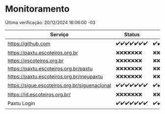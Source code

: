 # Monitoramento

Última verificação: 20/12/2024 16:06:00 -03

|Serviço|Status|Últimas 24h|
|---|---|---|
|https://github.com|<span title="2024-12-13: OK=23">✔️</span><span title="2024-12-14: OK=23">✔️</span><span title="2024-12-15: OK=23">✔️</span><span title="2024-12-16: OK=23">✔️</span><span title="2024-12-17: OK=23">✔️</span><span title="2024-12-18: OK=23">✔️</span><span title="2024-12-19: OK=18">✔️</span>|<span title="19/12/2024 16:06:00 -03 : 200">✔️</span><span title="19/12/2024 17:09:00 -03 : 200">✔️</span><span title="19/12/2024 18:07:00 -03 : 200">✔️</span><span title="19/12/2024 19:07:00 -03 : 200">✔️</span><span title="19/12/2024 20:08:00 -03 : 200">✔️</span><span title="19/12/2024 21:40:00 -03 : 200">✔️</span><span title="19/12/2024 23:10:00 -03 : 200">✔️</span><span title="20/12/2024 00:14:00 -03 : 200">✔️</span><span title="20/12/2024 01:10:00 -03 : 200">✔️</span><span title="20/12/2024 02:08:00 -03 : 200">✔️</span><span title="20/12/2024 03:12:00 -03 : 200">✔️</span><span title="20/12/2024 04:08:00 -03 : 200">✔️</span><span title="20/12/2024 05:11:00 -03 : 200">✔️</span><span title="20/12/2024 06:08:00 -03 : 200">✔️</span><span title="20/12/2024 07:08:00 -03 : 200">✔️</span><span title="20/12/2024 08:06:00 -03 : 200">✔️</span><span title="20/12/2024 09:15:00 -03 : 200">✔️</span><span title="20/12/2024 10:15:00 -03 : 200">✔️</span><span title="20/12/2024 11:07:00 -03 : 200">✔️</span><span title="20/12/2024 12:08:00 -03 : 200">✔️</span><span title="20/12/2024 13:09:00 -03 : 200">✔️</span><span title="20/12/2024 14:07:00 -03 : 200">✔️</span><span title="20/12/2024 15:11:00 -03 : 200">✔️</span><span title="20/12/2024 16:06:00 -03 : 200">✔️</span>|
|https://paxtu.escoteiros.org.br|<span title="2024-12-13: Falhas=23">❌</span><span title="2024-12-14: Falhas=23">❌</span><span title="2024-12-15: Falhas=23">❌</span><span title="2024-12-16: Falhas=23">❌</span><span title="2024-12-17: Falhas=23">❌</span><span title="2024-12-18: Falhas=23">❌</span><span title="2024-12-19: Falhas=18">❌</span>|<span title="19/12/2024 16:06:00 -03 : 403">❌</span><span title="19/12/2024 17:09:00 -03 : 403">❌</span><span title="19/12/2024 18:07:00 -03 : 403">❌</span><span title="19/12/2024 19:07:00 -03 : 403">❌</span><span title="19/12/2024 20:08:00 -03 : 403">❌</span><span title="19/12/2024 21:40:00 -03 : 403">❌</span><span title="19/12/2024 23:10:00 -03 : 403">❌</span><span title="20/12/2024 00:14:00 -03 : 403">❌</span><span title="20/12/2024 01:10:00 -03 : 403">❌</span><span title="20/12/2024 02:08:00 -03 : 403">❌</span><span title="20/12/2024 03:12:00 -03 : 403">❌</span><span title="20/12/2024 04:08:00 -03 : 403">❌</span><span title="20/12/2024 05:11:00 -03 : 403">❌</span><span title="20/12/2024 06:08:00 -03 : 403">❌</span><span title="20/12/2024 07:08:00 -03 : 403">❌</span><span title="20/12/2024 08:06:00 -03 : 403">❌</span><span title="20/12/2024 09:15:00 -03 : 403">❌</span><span title="20/12/2024 10:15:00 -03 : 403">❌</span><span title="20/12/2024 11:07:00 -03 : 403">❌</span><span title="20/12/2024 12:08:00 -03 : 403">❌</span><span title="20/12/2024 13:09:00 -03 : 403">❌</span><span title="20/12/2024 14:07:00 -03 : 403">❌</span><span title="20/12/2024 15:11:00 -03 : 403">❌</span><span title="20/12/2024 16:06:00 -03 : 403">❌</span>|
|https://escoteiros.org.br|<span title="2024-12-13: Falhas=23">❌</span><span title="2024-12-14: Falhas=23">❌</span><span title="2024-12-15: Falhas=23">❌</span><span title="2024-12-16: Falhas=23">❌</span><span title="2024-12-17: Falhas=23">❌</span><span title="2024-12-18: Falhas=23">❌</span><span title="2024-12-19: Falhas=18">❌</span>|<span title="19/12/2024 16:06:00 -03 : 403">❌</span><span title="19/12/2024 17:09:00 -03 : 403">❌</span><span title="19/12/2024 18:07:00 -03 : 403">❌</span><span title="19/12/2024 19:07:00 -03 : 403">❌</span><span title="19/12/2024 20:08:00 -03 : 403">❌</span><span title="19/12/2024 21:40:00 -03 : 403">❌</span><span title="19/12/2024 23:10:00 -03 : 403">❌</span><span title="20/12/2024 00:14:00 -03 : 403">❌</span><span title="20/12/2024 01:10:00 -03 : 403">❌</span><span title="20/12/2024 02:08:00 -03 : 403">❌</span><span title="20/12/2024 03:12:00 -03 : 403">❌</span><span title="20/12/2024 04:08:00 -03 : 403">❌</span><span title="20/12/2024 05:11:00 -03 : 403">❌</span><span title="20/12/2024 06:08:00 -03 : 403">❌</span><span title="20/12/2024 07:08:00 -03 : 403">❌</span><span title="20/12/2024 08:06:00 -03 : 403">❌</span><span title="20/12/2024 09:15:00 -03 : 403">❌</span><span title="20/12/2024 10:15:00 -03 : 403">❌</span><span title="20/12/2024 11:07:00 -03 : 403">❌</span><span title="20/12/2024 12:08:00 -03 : 403">❌</span><span title="20/12/2024 13:09:00 -03 : 403">❌</span><span title="20/12/2024 14:07:00 -03 : 403">❌</span><span title="20/12/2024 15:11:00 -03 : 403">❌</span><span title="20/12/2024 16:06:00 -03 : 403">❌</span>|
|https://paxtu.escoteiros.org.br/paxtu|<span title="2024-12-13: Falhas=23">❌</span><span title="2024-12-14: Falhas=23">❌</span><span title="2024-12-15: Falhas=23">❌</span><span title="2024-12-16: Falhas=23">❌</span><span title="2024-12-17: Falhas=23">❌</span><span title="2024-12-18: Falhas=23">❌</span><span title="2024-12-19: Falhas=18">❌</span>|<span title="19/12/2024 16:06:00 -03 : 403">❌</span><span title="19/12/2024 17:09:00 -03 : 403">❌</span><span title="19/12/2024 18:07:00 -03 : 403">❌</span><span title="19/12/2024 19:07:00 -03 : 403">❌</span><span title="19/12/2024 20:08:00 -03 : 403">❌</span><span title="19/12/2024 21:40:00 -03 : 403">❌</span><span title="19/12/2024 23:10:00 -03 : 403">❌</span><span title="20/12/2024 00:14:00 -03 : 403">❌</span><span title="20/12/2024 01:10:00 -03 : 403">❌</span><span title="20/12/2024 02:08:00 -03 : 403">❌</span><span title="20/12/2024 03:12:00 -03 : 403">❌</span><span title="20/12/2024 04:08:00 -03 : 403">❌</span><span title="20/12/2024 05:11:00 -03 : 403">❌</span><span title="20/12/2024 06:08:00 -03 : 403">❌</span><span title="20/12/2024 07:08:00 -03 : 403">❌</span><span title="20/12/2024 08:06:00 -03 : 403">❌</span><span title="20/12/2024 09:15:00 -03 : 403">❌</span><span title="20/12/2024 10:15:00 -03 : 403">❌</span><span title="20/12/2024 11:07:00 -03 : 403">❌</span><span title="20/12/2024 12:08:00 -03 : 403">❌</span><span title="20/12/2024 13:09:00 -03 : 403">❌</span><span title="20/12/2024 14:07:00 -03 : 403">❌</span><span title="20/12/2024 15:11:00 -03 : 403">❌</span><span title="20/12/2024 16:06:00 -03 : 403">❌</span>|
|https://paxtu.escoteiros.org.br/meupaxtu|<span title="2024-12-13: Falhas=23">❌</span><span title="2024-12-14: Falhas=23">❌</span><span title="2024-12-15: Falhas=23">❌</span><span title="2024-12-16: Falhas=23">❌</span><span title="2024-12-17: Falhas=23">❌</span><span title="2024-12-18: Falhas=23">❌</span><span title="2024-12-19: Falhas=18">❌</span>|<span title="19/12/2024 16:06:00 -03 : 403">❌</span><span title="19/12/2024 17:09:00 -03 : 403">❌</span><span title="19/12/2024 18:07:00 -03 : 403">❌</span><span title="19/12/2024 19:07:00 -03 : 403">❌</span><span title="19/12/2024 20:08:00 -03 : 403">❌</span><span title="19/12/2024 21:40:00 -03 : 403">❌</span><span title="19/12/2024 23:10:00 -03 : 403">❌</span><span title="20/12/2024 00:14:00 -03 : 403">❌</span><span title="20/12/2024 01:10:00 -03 : 403">❌</span><span title="20/12/2024 02:08:00 -03 : 403">❌</span><span title="20/12/2024 03:12:00 -03 : 403">❌</span><span title="20/12/2024 04:08:00 -03 : 403">❌</span><span title="20/12/2024 05:11:00 -03 : 403">❌</span><span title="20/12/2024 06:08:00 -03 : 403">❌</span><span title="20/12/2024 07:08:00 -03 : 403">❌</span><span title="20/12/2024 08:06:00 -03 : 403">❌</span><span title="20/12/2024 09:15:00 -03 : 403">❌</span><span title="20/12/2024 10:15:00 -03 : 403">❌</span><span title="20/12/2024 11:07:00 -03 : 403">❌</span><span title="20/12/2024 12:08:00 -03 : 403">❌</span><span title="20/12/2024 13:09:00 -03 : 403">❌</span><span title="20/12/2024 14:07:00 -03 : 403">❌</span><span title="20/12/2024 15:11:00 -03 : 403">❌</span><span title="20/12/2024 16:06:00 -03 : 403">❌</span>|
|https://sigue.escoteiros.org.br/siguenacional|<span title="2024-12-13: OK=23">✔️</span><span title="2024-12-14: OK=23">✔️</span><span title="2024-12-15: OK=23">✔️</span><span title="2024-12-16: OK=23">✔️</span><span title="2024-12-17: OK=23">✔️</span><span title="2024-12-18: OK=23">✔️</span><span title="2024-12-19: OK=18">✔️</span>|<span title="19/12/2024 16:06:00 -03 : 200">✔️</span><span title="19/12/2024 17:09:00 -03 : 200">✔️</span><span title="19/12/2024 18:07:00 -03 : 200">✔️</span><span title="19/12/2024 19:07:00 -03 : 200">✔️</span><span title="19/12/2024 20:08:00 -03 : 200">✔️</span><span title="19/12/2024 21:40:00 -03 : 200">✔️</span><span title="19/12/2024 23:10:00 -03 : 200">✔️</span><span title="20/12/2024 00:14:00 -03 : 200">✔️</span><span title="20/12/2024 01:10:00 -03 : 200">✔️</span><span title="20/12/2024 02:08:00 -03 : 200">✔️</span><span title="20/12/2024 03:12:00 -03 : 200">✔️</span><span title="20/12/2024 04:08:00 -03 : 200">✔️</span><span title="20/12/2024 05:11:00 -03 : 200">✔️</span><span title="20/12/2024 06:08:00 -03 : 200">✔️</span><span title="20/12/2024 07:08:00 -03 : 200">✔️</span><span title="20/12/2024 08:06:00 -03 : 200">✔️</span><span title="20/12/2024 09:15:00 -03 : 200">✔️</span><span title="20/12/2024 10:15:00 -03 : 200">✔️</span><span title="20/12/2024 11:07:00 -03 : 200">✔️</span><span title="20/12/2024 12:08:00 -03 : 200">✔️</span><span title="20/12/2024 13:09:00 -03 : 200">✔️</span><span title="20/12/2024 14:07:00 -03 : 200">✔️</span><span title="20/12/2024 15:11:00 -03 : 200">✔️</span><span title="20/12/2024 16:06:00 -03 : 200">✔️</span>|
|https://id.escoteiros.org.br/|<span title="2024-12-13: Falhas=23">❌</span><span title="2024-12-14: Falhas=23">❌</span><span title="2024-12-15: Falhas=23">❌</span><span title="2024-12-16: Falhas=23">❌</span><span title="2024-12-17: Falhas=23">❌</span><span title="2024-12-18: Falhas=23">❌</span><span title="2024-12-19: Falhas=18">❌</span>|<span title="19/12/2024 16:06:00 -03 : 403">❌</span><span title="19/12/2024 17:09:00 -03 : 403">❌</span><span title="19/12/2024 18:07:00 -03 : 403">❌</span><span title="19/12/2024 19:07:00 -03 : 403">❌</span><span title="19/12/2024 20:08:00 -03 : 403">❌</span><span title="19/12/2024 21:40:00 -03 : 403">❌</span><span title="19/12/2024 23:10:00 -03 : 403">❌</span><span title="20/12/2024 00:14:00 -03 : 403">❌</span><span title="20/12/2024 01:10:00 -03 : 403">❌</span><span title="20/12/2024 02:08:00 -03 : 403">❌</span><span title="20/12/2024 03:12:00 -03 : 403">❌</span><span title="20/12/2024 04:08:00 -03 : 403">❌</span><span title="20/12/2024 05:11:00 -03 : 403">❌</span><span title="20/12/2024 06:08:00 -03 : 403">❌</span><span title="20/12/2024 07:08:00 -03 : 403">❌</span><span title="20/12/2024 08:06:00 -03 : 403">❌</span><span title="20/12/2024 09:15:00 -03 : 403">❌</span><span title="20/12/2024 10:15:00 -03 : 403">❌</span><span title="20/12/2024 11:07:00 -03 : 403">❌</span><span title="20/12/2024 12:08:00 -03 : 403">❌</span><span title="20/12/2024 13:09:00 -03 : 403">❌</span><span title="20/12/2024 14:07:00 -03 : 403">❌</span><span title="20/12/2024 15:11:00 -03 : 403">❌</span><span title="20/12/2024 16:06:00 -03 : 403">❌</span>|
|Paxtu Login|<span title="2024-12-13: OK=23">✔️</span><span title="2024-12-14: OK=23">✔️</span><span title="2024-12-15: OK=23">✔️</span><span title="2024-12-16: OK=23">✔️</span><span title="2024-12-17: OK=23">✔️</span><span title="2024-12-18: OK=23">✔️</span><span title="2024-12-19: OK=18">✔️</span>|<span title="19/12/2024 16:06:00 -03 : 200">✔️</span><span title="19/12/2024 17:09:00 -03 : 200">✔️</span><span title="19/12/2024 18:07:00 -03 : 200">✔️</span><span title="19/12/2024 19:07:00 -03 : 200">✔️</span><span title="19/12/2024 20:08:00 -03 : 200">✔️</span><span title="19/12/2024 21:40:00 -03 : 200">✔️</span><span title="19/12/2024 23:10:00 -03 : 200">✔️</span><span title="20/12/2024 00:14:00 -03 : 200">✔️</span><span title="20/12/2024 01:10:00 -03 : 200">✔️</span><span title="20/12/2024 02:08:00 -03 : 200">✔️</span><span title="20/12/2024 03:12:00 -03 : 200">✔️</span><span title="20/12/2024 04:08:00 -03 : 200">✔️</span><span title="20/12/2024 05:11:00 -03 : 200">✔️</span><span title="20/12/2024 06:08:00 -03 : 200">✔️</span><span title="20/12/2024 07:08:00 -03 : 200">✔️</span><span title="20/12/2024 08:06:00 -03 : 200">✔️</span><span title="20/12/2024 09:15:00 -03 : 200">✔️</span><span title="20/12/2024 10:15:00 -03 : 200">✔️</span><span title="20/12/2024 11:07:00 -03 : 200">✔️</span><span title="20/12/2024 12:08:00 -03 : 200">✔️</span><span title="20/12/2024 13:09:00 -03 : 200">✔️</span><span title="20/12/2024 14:07:00 -03 : 200">✔️</span><span title="20/12/2024 15:11:00 -03 : 200">✔️</span><span title="20/12/2024 16:06:00 -03 : 200">✔️</span>|
